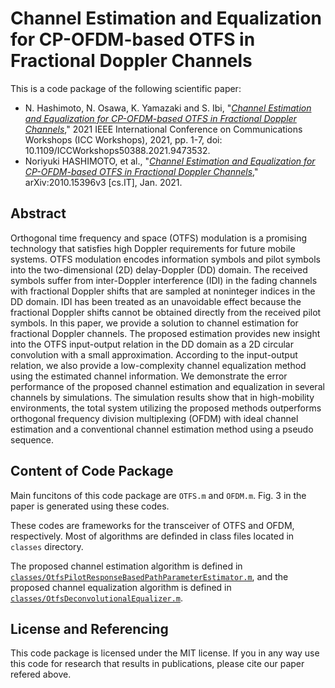 # Channel Estimation and Equalization for CP-OFDM-based OTFS in Fractional Doppler Channels

This is a code package of the following scientific paper:

- N. Hashimoto, N. Osawa, K. Yamazaki and S. Ibi, "[*Channel Estimation and Equalization for CP-OFDM-based OTFS in Fractional Doppler Channels*](https://ieeexplore.ieee.org/abstract/document/9473532)," 2021 IEEE International Conference on Communications Workshops (ICC Workshops), 2021, pp. 1-7, doi: 10.1109/ICCWorkshops50388.2021.9473532.
- Noriyuki HASHIMOTO, et al., "[*Channel Estimation and Equalization for CP-OFDM-based OTFS in Fractional Doppler Channels*](https://arxiv.org/abs/2010.15396)," arXiv:2010.15396v3 [cs.IT], Jan. 2021.

## Abstract
Orthogonal time frequency and space (OTFS) modulation is a promising technology that satisfies high Doppler requirements for future mobile systems. OTFS modulation encodes information symbols and pilot symbols into the two-dimensional (2D) delay-Doppler (DD) domain. The received symbols suffer from inter-Doppler interference (IDI) in the fading channels with fractional Doppler shifts that are sampled at noninteger indices in the DD domain. IDI has been treated as an unavoidable effect because the fractional Doppler shifts cannot be obtained directly from the received pilot symbols. In this paper, we provide a solution to channel estimation for fractional Doppler channels. The proposed estimation provides new insight into the OTFS input-output relation in the DD domain as a 2D circular convolution with a small approximation. According to the input-output relation, we also provide a low-complexity channel equalization method using the estimated channel information. We demonstrate the error performance of the proposed channel estimation and equalization in several channels by simulations. The simulation results show that in high-mobility environments, the total system utilizing the proposed methods outperforms orthogonal frequency division multiplexing (OFDM) with ideal channel estimation and a conventional channel estimation method using a pseudo sequence. 

## Content of Code Package
Main funcitons of this code package are `OTFS.m` and `OFDM.m`.  Fig. 3 in the paper is generated using these codes.

These codes are frameworks for the transceiver of OTFS and OFDM, respectively.  Most of algorithms are definded in class files located in `classes` directory.

The proposed channel estimation algorithm is defined in [`classes/OtfsPilotResponseBasedPathParameterEstimator.m`](classes/OtfsPilotResponseBasedPathParameterEstimator.m), and the proposed channel equalization algorithm is defined in [`classes/OtfsDeconvolutionalEqualizer.m`](classes/OtfsDeconvolutionalEqualizer.m).

## License and Referencing
This code package is licensed under the MIT license.  If you in any way use this code for research that results in publications, please cite our paper refered above.
